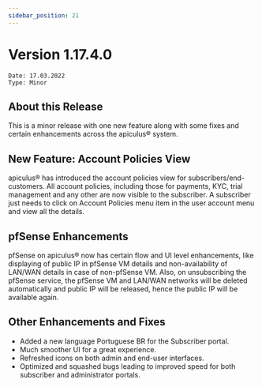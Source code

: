 ```yaml
---
sidebar_position: 21
---
```

# Version 1.17.4.0
```
Date: 17.03.2022
Type: Minor
```

## About this Release

This is a minor release with one new feature along with some fixes and certain enhancements across the apiculus® system.

## New Feature: Account Policies View

apiculus® has introduced the account policies view for subscribers/end-customers. All account policies, including those for payments, KYC, trial management and any other are now visible to the subscriber. A subscriber just needs to click on Account Policies menu item in the user account menu and view all the details.

## pfSense Enhancements

pfSense on apiculus® now has certain flow and UI level enhancements, like displaying of public IP in pfSense VM details and non-availability of LAN/WAN details in case of non-pfSense VM. Also, on unsubscribing the pfSense service, the pfSense VM and LAN/WAN networks will be deleted automatically and public IP will be released, hence the public IP will be available again.

## Other Enhancements and Fixes

- Added a new language Portuguese BR for the Subscriber portal.
- Much smoother UI for a great experience.
- Refreshed icons on both admin and end-user interfaces.
- Optimized and squashed bugs leading to improved speed for both subscriber and administrator portals.